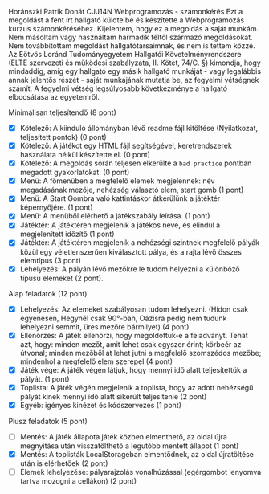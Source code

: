 Horánszki Patrik Donát
CJJ14N
Webprogramozás - számonkérés
Ezt a megoldást a fent írt hallgató küldte be és készítette a Webprogramozás kurzus számonkéréséhez.
Kijelentem, hogy ez a megoldás a saját munkám. Nem másoltam vagy használtam harmadik féltől
származó megoldásokat. Nem továbbítottam megoldást hallgatótársaimnak, és nem is tettem közzé.
Az Eötvös Loránd Tudományegyetem Hallgatói Követelményrendszere
(ELTE szervezeti és működési szabályzata, II. Kötet, 74/C. §) kimondja, hogy mindaddig,
amíg egy hallgató egy másik hallgató munkáját - vagy legalábbis annak jelentős részét -
saját munkájának mutatja be, az fegyelmi vétségnek számít.
A fegyelmi vétség legsúlyosabb következménye a hallgató elbocsátása az egyetemről.

Minimálisan teljesítendő (8 pont)

- [x] Kötelező: A kiinduló állományban lévő readme fájl kitöltése (Nyilatkozat, teljesített pontok) (0 pont)
- [x] Kötelező: A játékot egy HTML fájl segítségével, keretrendszerek használata nélkül készítette el. (0 pont)
- [x] Kötelező: A megoldás során teljesen elkerülte a `bad practice` pontban megadott gyakorlatokat. (0 pont)
- [x] Menü: A főmenüben a megfelelő elemek megjelennek: név megadásának mezője, nehézség választó elem, start gomb (1 pont)
- [x] Menü: A Start Gombra való kattintáskor átkerülünk a játéktér képernyőjére. (1 pont)
- [x] Menü: A menüből elérhető a játékszabály leírása. (1 pont)
- [x] Játéktér: A játéktéren megjelenik a játékos neve, és elindul a megjelenített időzítő (1 pont)
- [x] Játéktér: A játéktéren megjelenik a nehézségi szintnek megfelelő pályák közül egy véletlenszerűen kiválasztott pálya, és a rajta lévő összes elemtípus (3 pont)
- [x] Lehelyezés: A pályán lévő mezőkre le tudom helyezni a különböző típusú elemeket (2 pont).

Alap feladatok (12 pont)

- [x] Lehelyezés: Az elemeket szabályosan tudom lehelyezni. (Hídon csak egyenesen, Hegynél csak 90°-ban, Oázisra pedig nem tudunk lehelyezni semmit, üres mezőre bármilyet) (4 pont)
- [x] Ellenőrzés: A játék ellenőrzi, hogy megoldottuk-e a feladványt. Tehát azt, hogy: minden mezőt, amit lehet csak egyszer érint; körbeér az útvonal; minden mezőből át lehet jutni a megfelelő szomszédos mezőbe; mindenhol a megfelelő elem szerepel (4 pont)
- [x] Játék vége: A játék végén látjuk, hogy mennyi idő alatt teljesítettük a pályát. (1 pont)
- [x] Toplista: A játék végén megjelenik a toplista, hogy az adott nehézségű pályát kinek mennyi idő alatt sikerült teljesítenie (2 pont)
- [x] Egyéb: igényes kinézet és kódszervezés (1 pont)

Plusz feladatok (5 pont)

- [ ] Mentés: A játék állapota játék közben elmenthető, az oldal újra megnyitása után visszatölthető a legutóbb mentett állapot (1 pont)
- [x] Mentés: A toplisták LocalStorageban elmentődnek, az oldal újratöltése után is elérhetőek (2 pont)
- [ ] Elemek lehelyezése: pályarajzolás vonalhúzással (egérgombot lenyomva tartva mozogni a cellákon) (2 pont)
